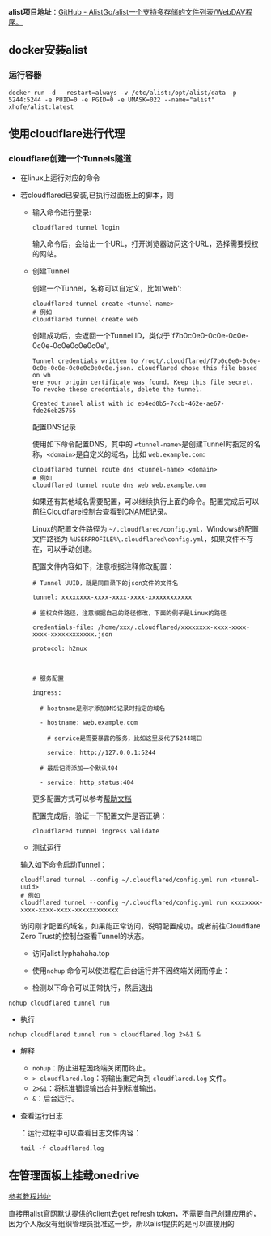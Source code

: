 **alist项目地址**：[GitHub - AlistGo/alist一个支持多存储的文件列表/WebDAV程序。](https://github.com/AlistGo/alist)

## docker安装alist

### **运行容器**

```
docker run -d --restart=always -v /etc/alist:/opt/alist/data -p 5244:5244 -e PUID=0 -e PGID=0 -e UMASK=022 --name="alist" xhofe/alist:latest
```

## **使用cloudflare进行代理**

### cloudflare创建一个Tunnels隧道

- 在linux上运行对应的命令

- 若cloudflared已安装,已执行过面板上的脚本，则

  - 输入命令进行登录:

    ```text
    cloudflared tunnel login
    ```

    输入命令后，会给出一个URL，打开浏览器访问这个URL，选择需要授权的网站。

  - 创建Tunnel

    创建一个Tunnel，名称可以自定义，比如'web':

    ```text
    cloudflared tunnel create <tunnel-name>
    # 例如
    cloudflared tunnel create web
    ```

    创建成功后，会返回一个Tunnel ID，类似于'f7b0c0e0-0c0e-0c0e-0c0e-0c0e0c0e0c0e'。

    ```
    Tunnel credentials written to /root/.cloudflared/f7b0c0e0-0c0e-0c0e-0c0e-0c0e0c0e0c0e.json. cloudflared chose this file based on wh
    ere your origin certificate was found. Keep this file secret. To revoke these credentials, delete the tunnel.   
    
    Created tunnel alist with id eb4ed0b5-7ccb-462e-ae67-fde26eb25755
    ```
    
    
    
    配置DNS记录
    
    使用如下命令配置DNS，其中的 `<tunnel-name>`是创建Tunnel时指定的名称，`<domain>`是自定义的域名，比如 `web.example.com`:
    
    ```text
    cloudflared tunnel route dns <tunnel-name> <domain>
    # 例如
    cloudflared tunnel route dns web web.example.com
    
    ```
    
    如果还有其他域名需要配置，可以继续执行上面的命令。配置完成后可以前往Cloudflare控制台查看到[CNAME记录](https://zhida.zhihu.com/search?content_id=226324823&content_type=Article&match_order=1&q=CNAME记录&zhida_source=entity)。
    
    
    
    Linux的配置文件路径为 `~/.cloudflared/config.yml`，Windows的配置文件路径为 `%USERPROFILE%\.cloudflared\config.yml`，如果文件不存在，可以手动创建。
    
    配置文件内容如下，注意根据注释修改配置：
    
    ```text
    # Tunnel UUID，就是同目录下的json文件的文件名
    
    tunnel: xxxxxxxx-xxxx-xxxx-xxxx-xxxxxxxxxxxx
    
    # 鉴权文件路径，注意根据自己的路径修改，下面的例子是Linux的路径
    
    credentials-file: /home/xxx/.cloudflared/xxxxxxxx-xxxx-xxxx-xxxx-xxxxxxxxxxxx.json
    
    protocol: h2mux
    
      
    
    # 服务配置
    
    ingress:
    
      # hostname是刚才添加DNS记录时指定的域名
    
      - hostname: web.example.com
    
        # service是需要暴露的服务，比如这里反代了5244端口
    
        service: http://127.0.0.1:5244
    
      # 最后记得添加一个默认404
    
      - service: http_status:404
    ```
    
    更多配置方式可以参考[帮助文档](https://link.zhihu.com/?target=https%3A//developers.cloudflare.com/cloudflare-one/connections/connect-apps/install-and-setup/tunnel-guide/local/local-management/ingress/%23supported-protocols)
    
    配置完成后，验证一下配置文件是否正确：
    
    ```text
    cloudflared tunnel ingress validate
    ```
    
   -  测试运行

    输入如下命令启动Tunnel：

    ```text
    cloudflared tunnel --config ~/.cloudflared/config.yml run <tunnel-uuid>
    # 例如
    cloudflared tunnel --config ~/.cloudflared/config.yml run xxxxxxxx-xxxx-xxxx-xxxx-xxxxxxxxxxxx
    ```

    访问刚才配置的域名，如果能正常访问，说明配置成功。或者前往Cloudflare Zero Trust的控制台查看Tunnel的状态。

  - 访问alist.lyphahaha.top

  - 使用`nohup` 命令可以使进程在后台运行并不因终端关闭而停止：
  - 检测以下命令可以正常执行，然后退出


```
nohup cloudflared tunnel run
```

  - 执行

```
nohup cloudflared tunnel run > cloudflared.log 2>&1 &
```

  - 解释

    

    - `nohup`：防止进程因终端关闭而终止。
    - `> cloudflared.log`：将输出重定向到 `cloudflared.log` 文件。
    - `2>&1`：将标准错误输出合并到标准输出。
    - `&`：后台运行。

  - 查看运行日志

    ：运行过程中可以查看日志文件内容：

    ```
    tail -f cloudflared.log
    ```


## 在管理面板上挂载onedrive

[参考教程地址](https://alist-doc.nn.ci/docs/driver/webdav)

直接用alist官网默认提供的client去get refresh token，不需要自己创建应用的，因为个人版没有组织管理员批准这一步，所以alist提供的是可以直接用的
